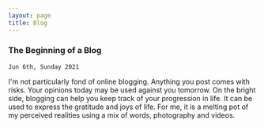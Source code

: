 ```yaml
---
layout: page
title: Blog
---
```


### The Beginning of a Blog

`Jun 6th, Sunday 2021`

I'm not particularly fond of online blogging. Anything you post comes with risks. Your opinions today may be used against you tomorrow. On the bright side, blogging can help you keep track of your progression in life. It can be used to express the gratitude and joys of life. For me, it is a melting pot of my perceived realities using a mix of words, photography and videos.

